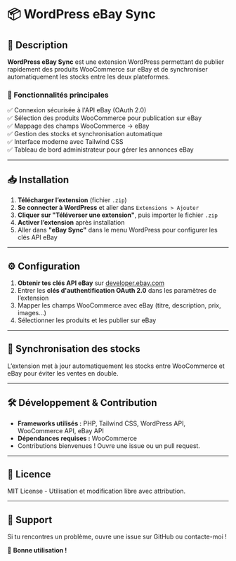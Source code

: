 # 📦 WordPress eBay Sync

## 🚀 Description
**WordPress eBay Sync** est une extension WordPress permettant de publier rapidement des produits WooCommerce sur eBay et de synchroniser automatiquement les stocks entre les deux plateformes.

### 🌟 Fonctionnalités principales
✅ Connexion sécurisée à l'API eBay (OAuth 2.0)  
✅ Sélection des produits WooCommerce pour publication sur eBay  
✅ Mappage des champs WooCommerce → eBay  
✅ Gestion des stocks et synchronisation automatique  
✅ Interface moderne avec Tailwind CSS  
✅ Tableau de bord administrateur pour gérer les annonces eBay  

---

## 📥 Installation

1. **Télécharger l’extension** (fichier `.zip`)
2. **Se connecter à WordPress** et aller dans `Extensions > Ajouter`
3. **Cliquer sur "Téléverser une extension"**, puis importer le fichier `.zip`
4. **Activer l’extension** après installation
5. Aller dans **"eBay Sync"** dans le menu WordPress pour configurer les clés API eBay

---

## ⚙️ Configuration

1. **Obtenir tes clés API eBay** sur [developer.ebay.com](https://developer.ebay.com/)
2. Entrer les **clés d'authentification OAuth 2.0** dans les paramètres de l’extension
3. Mapper les champs WooCommerce avec eBay (titre, description, prix, images...)
4. Sélectionner les produits et les publier sur eBay

---

## 🔄 Synchronisation des stocks
L’extension met à jour automatiquement les stocks entre WooCommerce et eBay pour éviter les ventes en double.

---

## 🛠️ Développement & Contribution
- **Frameworks utilisés :** PHP, Tailwind CSS, WordPress API, WooCommerce API, eBay API
- **Dépendances requises :** WooCommerce
- Contributions bienvenues ! Ouvre une issue ou un pull request.

---

## 📜 Licence
MIT License - Utilisation et modification libre avec attribution.

---

## 📧 Support
Si tu rencontres un problème, ouvre une issue sur GitHub ou contacte-moi !

🚀 **Bonne utilisation !**
